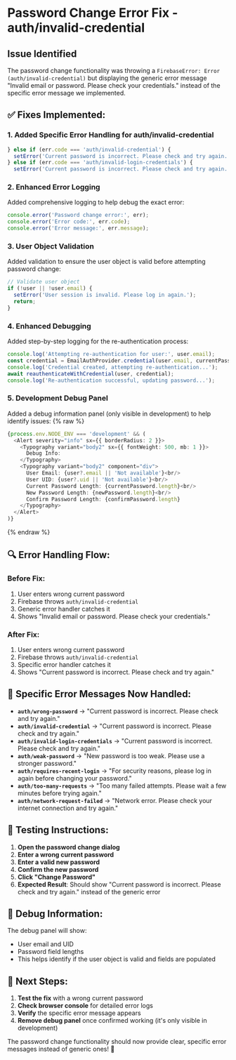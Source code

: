 # Password Change Error Fix - auth/invalid-credential

## Issue Identified
The password change functionality was throwing a `FirebaseError: Error (auth/invalid-credential)` but displaying the generic error message "Invalid email or password. Please check your credentials." instead of the specific error message we implemented.

## ✅ **Fixes Implemented:**

### 1. **Added Specific Error Handling for auth/invalid-credential**
```typescript
} else if (err.code === 'auth/invalid-credential') {
  setError('Current password is incorrect. Please check and try again.');
} else if (err.code === 'auth/invalid-login-credentials') {
  setError('Current password is incorrect. Please check and try again.');
```

### 2. **Enhanced Error Logging**
Added comprehensive logging to help debug the exact error:
```typescript
console.error('Password change error:', err);
console.error('Error code:', err.code);
console.error('Error message:', err.message);
```

### 3. **User Object Validation**
Added validation to ensure the user object is valid before attempting password change:
```typescript
// Validate user object
if (!user || !user.email) {
  setError('User session is invalid. Please log in again.');
  return;
}
```

### 4. **Enhanced Debugging**
Added step-by-step logging for the re-authentication process:
```typescript
console.log('Attempting re-authentication for user:', user.email);
const credential = EmailAuthProvider.credential(user.email, currentPassword);
console.log('Credential created, attempting re-authentication...');
await reauthenticateWithCredential(user, credential);
console.log('Re-authentication successful, updating password...');
```

### 5. **Development Debug Panel**
Added a debug information panel (only visible in development) to help identify issues:
{% raw %}
```typescript
{process.env.NODE_ENV === 'development' && (
  <Alert severity="info" sx={{ borderRadius: 2 }}>
    <Typography variant="body2" sx={{ fontWeight: 500, mb: 1 }}>
      Debug Info:
    </Typography>
    <Typography variant="body2" component="div">
      User Email: {user?.email || 'Not available'}<br/>
      User UID: {user?.uid || 'Not available'}<br/>
      Current Password Length: {currentPassword.length}<br/>
      New Password Length: {newPassword.length}<br/>
      Confirm Password Length: {confirmPassword.length}
    </Typography>
  </Alert>
)}
```
{% endraw %}

## 🔍 **Error Handling Flow:**

### **Before Fix:**
1. User enters wrong current password
2. Firebase throws `auth/invalid-credential`
3. Generic error handler catches it
4. Shows "Invalid email or password. Please check your credentials."

### **After Fix:**
1. User enters wrong current password
2. Firebase throws `auth/invalid-credential`
3. Specific error handler catches it
4. Shows "Current password is incorrect. Please check and try again."

## 🎯 **Specific Error Messages Now Handled:**

- **`auth/wrong-password`** → "Current password is incorrect. Please check and try again."
- **`auth/invalid-credential`** → "Current password is incorrect. Please check and try again."
- **`auth/invalid-login-credentials`** → "Current password is incorrect. Please check and try again."
- **`auth/weak-password`** → "New password is too weak. Please use a stronger password."
- **`auth/requires-recent-login`** → "For security reasons, please log in again before changing your password."
- **`auth/too-many-requests`** → "Too many failed attempts. Please wait a few minutes before trying again."
- **`auth/network-request-failed`** → "Network error. Please check your internet connection and try again."

## 🚀 **Testing Instructions:**

1. **Open the password change dialog**
2. **Enter a wrong current password**
3. **Enter a valid new password**
4. **Confirm the new password**
5. **Click "Change Password"**
6. **Expected Result**: Should show "Current password is incorrect. Please check and try again." instead of the generic error

## 🔧 **Debug Information:**

The debug panel will show:
- User email and UID
- Password field lengths
- This helps identify if the user object is valid and fields are populated

## 📝 **Next Steps:**

1. **Test the fix** with a wrong current password
2. **Check browser console** for detailed error logs
3. **Verify** the specific error message appears
4. **Remove debug panel** once confirmed working (it's only visible in development)

The password change functionality should now provide clear, specific error messages instead of generic ones! 🎉
